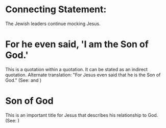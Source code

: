 
# Connecting Statement:
The Jewish leaders continue mocking Jesus.

# For he even said, 'I am the Son of God.'
This is a quotation within a quotation. It can be stated as an indirect quotation. Alternate translation: "For Jesus even said that he is the Son of God." (See:  and )

# Son of God
This is an important title for Jesus that describes his relationship to God. (See: )